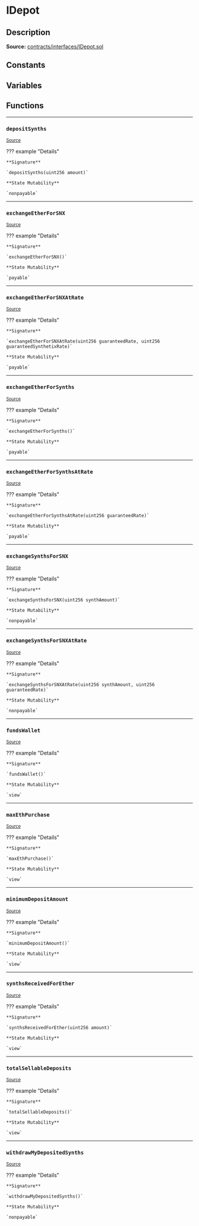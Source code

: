 # IDepot

## Description


**Source:** [contracts/interfaces/IDepot.sol](https://github.com/Synthetixio/synthetix/tree/v2.21.15/contracts/interfaces/IDepot.sol)

## Constants

## Variables

## Functions

---
### `depositSynths`

<sub>[Source](https://github.com/Synthetixio/synthetix/tree/v2.21.15/contracts/interfaces/IDepot.sol#L17)</sub>



??? example "Details"

    **Signature**

    `depositSynths(uint256 amount)`

    **State Mutability**

    `nonpayable`

---
### `exchangeEtherForSNX`

<sub>[Source](https://github.com/Synthetixio/synthetix/tree/v2.21.15/contracts/interfaces/IDepot.sol#L26)</sub>



??? example "Details"

    **Signature**

    `exchangeEtherForSNX()`

    **State Mutability**

    `payable`

---
### `exchangeEtherForSNXAtRate`

<sub>[Source](https://github.com/Synthetixio/synthetix/tree/v2.21.15/contracts/interfaces/IDepot.sol#L28)</sub>



??? example "Details"

    **Signature**

    `exchangeEtherForSNXAtRate(uint256 guaranteedRate, uint256 guaranteedSynthetixRate)`

    **State Mutability**

    `payable`

---
### `exchangeEtherForSynths`

<sub>[Source](https://github.com/Synthetixio/synthetix/tree/v2.21.15/contracts/interfaces/IDepot.sol#L19)</sub>



??? example "Details"

    **Signature**

    `exchangeEtherForSynths()`

    **State Mutability**

    `payable`

---
### `exchangeEtherForSynthsAtRate`

<sub>[Source](https://github.com/Synthetixio/synthetix/tree/v2.21.15/contracts/interfaces/IDepot.sol#L21)</sub>



??? example "Details"

    **Signature**

    `exchangeEtherForSynthsAtRate(uint256 guaranteedRate)`

    **State Mutability**

    `payable`

---
### `exchangeSynthsForSNX`

<sub>[Source](https://github.com/Synthetixio/synthetix/tree/v2.21.15/contracts/interfaces/IDepot.sol#L30)</sub>



??? example "Details"

    **Signature**

    `exchangeSynthsForSNX(uint256 synthAmount)`

    **State Mutability**

    `nonpayable`

---
### `exchangeSynthsForSNXAtRate`

<sub>[Source](https://github.com/Synthetixio/synthetix/tree/v2.21.15/contracts/interfaces/IDepot.sol#L32)</sub>



??? example "Details"

    **Signature**

    `exchangeSynthsForSNXAtRate(uint256 synthAmount, uint256 guaranteedRate)`

    **State Mutability**

    `nonpayable`

---
### `fundsWallet`

<sub>[Source](https://github.com/Synthetixio/synthetix/tree/v2.21.15/contracts/interfaces/IDepot.sol#L6)</sub>



??? example "Details"

    **Signature**

    `fundsWallet()`

    **State Mutability**

    `view`

---
### `maxEthPurchase`

<sub>[Source](https://github.com/Synthetixio/synthetix/tree/v2.21.15/contracts/interfaces/IDepot.sol#L8)</sub>



??? example "Details"

    **Signature**

    `maxEthPurchase()`

    **State Mutability**

    `view`

---
### `minimumDepositAmount`

<sub>[Source](https://github.com/Synthetixio/synthetix/tree/v2.21.15/contracts/interfaces/IDepot.sol#L10)</sub>



??? example "Details"

    **Signature**

    `minimumDepositAmount()`

    **State Mutability**

    `view`

---
### `synthsReceivedForEther`

<sub>[Source](https://github.com/Synthetixio/synthetix/tree/v2.21.15/contracts/interfaces/IDepot.sol#L12)</sub>



??? example "Details"

    **Signature**

    `synthsReceivedForEther(uint256 amount)`

    **State Mutability**

    `view`

---
### `totalSellableDeposits`

<sub>[Source](https://github.com/Synthetixio/synthetix/tree/v2.21.15/contracts/interfaces/IDepot.sol#L14)</sub>



??? example "Details"

    **Signature**

    `totalSellableDeposits()`

    **State Mutability**

    `view`

---
### `withdrawMyDepositedSynths`

<sub>[Source](https://github.com/Synthetixio/synthetix/tree/v2.21.15/contracts/interfaces/IDepot.sol#L23)</sub>



??? example "Details"

    **Signature**

    `withdrawMyDepositedSynths()`

    **State Mutability**

    `nonpayable`

